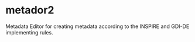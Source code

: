 metador2
========

Metadata Editor for creating metadata according to the INSPIRE and GDI-DE implementing rules.
